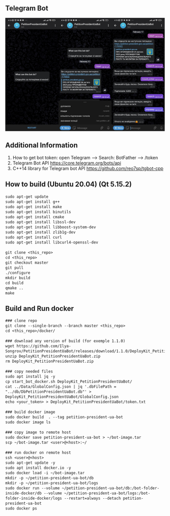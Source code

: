 ## Telegram Bot

![Screen Shot](md/MergedDocument.png)

## Additional Information
1. How to get bot token: open Telegram --> Search: BotFather --> /token
2. Telegram Bot API https://core.telegram.org/bots/api
3. C++14 library for Telegram bot API https://github.com/reo7sp/tgbot-cpp

## How to build (Ubuntu 20.04) (Qt 5.15.2)
```
sudo apt-get update
sudo apt-get install g++
sudo apt-get install make
sudo apt-get install binutils
sudo apt-get install cmake
sudo apt-get install libssl-dev
sudo apt-get install libboost-system-dev
sudo apt-get install zlib1g-dev
sudo apt-get install curl
sudo apt-get install libcurl4-openssl-dev

git clone <this_repo>
cd <this_repo>
git checkout master
git pull
./configure
mkdir build
cd build
qmake ..
make
```

## Build and Run docker
```
### clone repo
git clone --single-branch --branch master <this_repo>
cd <this_repo>/docker/

### download any version of build (for exemple 1.1.0)
wget https://github.com/Ilya-Songrov/PetitionPresidentUaBot/releases/download/1.1.0/DeployKit_PetitionPresidentUaBot.zip
unzip DeployKit_PetitionPresidentUaBot.zip
rm DeployKit_PetitionPresidentUaBot.zip

### copy needed files
sudo apt install jq -y
cp start_bot_docker.sh DeployKit_PetitionPresidentUaBot/
cat ../Data/GlobalConfig.json | jq '.dbFilePath = "../db/DbPetitionPresidentUaBot.db"' > DeployKit_PetitionPresidentUaBot/GlobalConfig.json
echo <your_token> > DeployKit_PetitionPresidentUaBot/token.txt

### build docker image
sudo docker build  . --tag petition-president-ua-bot
sudo docker image ls

### copy image to remote host 
sudo docker save petition-president-ua-bot > ~/bot-image.tar
scp ~/bot-image.tar <user>@<host>:~/

### run docker on remote host
ssh <user>@<host>
sudo apt-get update -y
sudo apt install docker.io -y
sudo docker load -i ~/bot-image.tar
mkdir -p ~/petition-president-ua-bot/db
mkdir -p ~/petition-president-ua-bot/logs
sudo docker run --volume ~/petition-president-ua-bot/db:/bot-folder-inside-docker/db --volume ~/petition-president-ua-bot/logs:/bot-folder-inside-docker/logs --restart=always --detach petition-president-ua-bot 
sudo docker ps
```


